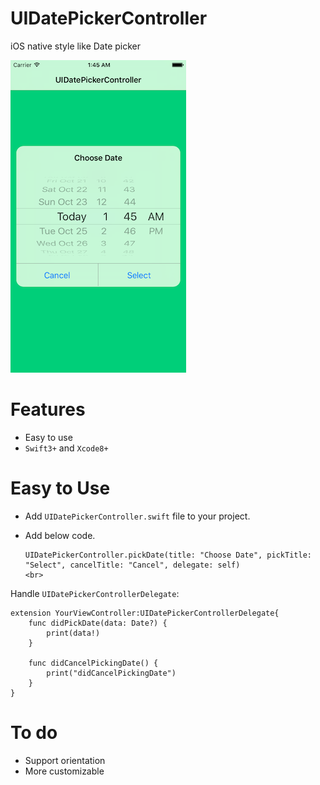 # UIDatePickerController
iOS native style like Date picker

[![UIDatePickerController](https://github.com/ZaidPathan/UIDatePickerController/blob/master/demo.png)](https://github.com/ZaidPathan/UIDatePickerController)

# Features
- Easy to use
- `Swift3+` and `Xcode8+`


# Easy to Use
- Add `UIDatePickerController.swift` file to your project.
- Add below code.

      UIDatePickerController.pickDate(title: "Choose Date", pickTitle: "Select", cancelTitle: "Cancel", delegate: self)
      <br>
Handle `UIDatePickerControllerDelegate`:
      <br>

    extension YourViewController:UIDatePickerControllerDelegate{
        func didPickDate(data: Date?) {
            print(data!)
        }
    
        func didCancelPickingDate() {
            print("didCancelPickingDate")
        }
    }


# To do
- Support orientation
- More customizable
